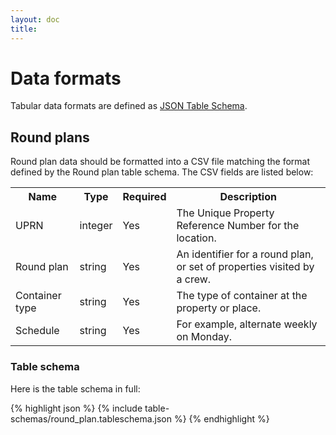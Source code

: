 ```yaml
---
layout: doc
title: 
---
```


# Data formats

Tabular data formats are defined as [JSON Table Schema](http://dataprotocols.org/json-table-schema/).

## Round plans

Round plan data should be formatted into a CSV file matching the format defined by the Round plan table schema. The CSV fields are listed below:

<table>
<tr>
  <th>Name</th>
  <th>Type</th>
  <th>Required</th>
  <th>Description</th>
</tr>

<tr>
  <td>UPRN</td>
  <td>integer</td>
  <td>Yes </td>
  <td>The Unique Property Reference Number for the location.</td>
  </td>
</tr>

<tr>
  <td>Round plan</td>
  <td>string</td>
  <td>Yes </td>
  <td>An identifier for a round plan, or set of properties visited by a crew.</td>
  </td>
</tr>

<tr>
  <td>Container type</td>
  <td>string</td>
  <td>Yes </td>
  <td>The type of container at the property or place.</td>
  </td>
</tr>

<tr>
  <td>Schedule</td>
  <td>string</td>
  <td>Yes </td>
  <td>For example, alternate weekly on Monday.</td>
  </td>
</tr>

</table>


### Table schema

Here is the table schema in full:

  {% highlight json %}
  {% include table-schemas/round_plan.tableschema.json %}
  {% endhighlight %}



